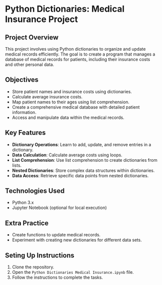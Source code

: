 # Python Dictionaries: Medical Insurance Project

## Project Overview

This project involves using Python dictionaries to organize and update medical records efficiently. The goal is to create a program that manages a database of medical records for patients, including their insurance costs and other personal data.

## Objectives

- Store patient names and insurance costs using dictionaries.
- Calculate average insurance costs.
- Map patient names to their ages using list comprehension.
- Create a comprehensive medical database with detailed patient information.
- Access and manipulate data within the medical records.

## Key Features

- **Dictionary Operations**: Learn to add, update, and remove entries in a dictionary.
- **Data Calculation**: Calculate average costs using loops.
- **List Comprehension**: Use list comprehension to create dictionaries from lists.
- **Nested Dictionaries**: Store complex data structures within dictionaries.
- **Data Access**: Retrieve specific data points from nested dictionaries.

## Technologies Used

- Python 3.x
- Jupyter Notebook (optional for local execution)

## Extra Practice

- Create functions to update medical records.
- Experiment with creating new dictionaries for different data sets.

## Seting Up Instructions

1. Clone the repository.
2. Open the `Python Dictionaries Medical Insurance.ipynb` file.
3. Follow the instructions to complete the tasks.


